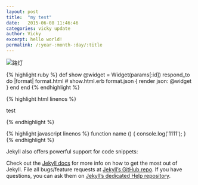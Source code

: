```yaml
---
layout: post
title:  "my test"
date:   2015-06-08 11:46:46
categories: vicky update
author: Vicky
excerpt: hello world!
permalink: /:year-:month-:day/:title
---
```

![路灯](/assets/IMG_0061.JPG)

{% highlight ruby %}
def show
  @widget = Widget(params[:id])
  respond_to do |format|
    format.html # show.html.erb
    format.json { render json: @widget }
  end
end
{% endhighlight %}

{% highlight html linenos %}
  <!DOCTYPE html>
  <html>
  <head>
  	<title>test</title>
  </head>
  <body>
  	<p>test </p>
  </body>
  </html>
{% endhighlight %}


{% highlight javascript linenos %}
  function name () {
  	console.log('1111');
  }
{% endhighlight %}

Jekyll also offers powerful support for code snippets:

Check out the [Jekyll docs][jekyll] for more info on how to get the most out of Jekyll. File all bugs/feature requests at [Jekyll’s GitHub repo][jekyll-gh]. If you have questions, you can ask them on [Jekyll’s dedicated Help repository][jekyll-help].

[jekyll]:      http://jekyllrb.com
[jekyll-gh]:   https://github.com/jekyll/jekyll
[jekyll-help]: https://github.com/jekyll/jekyll-help